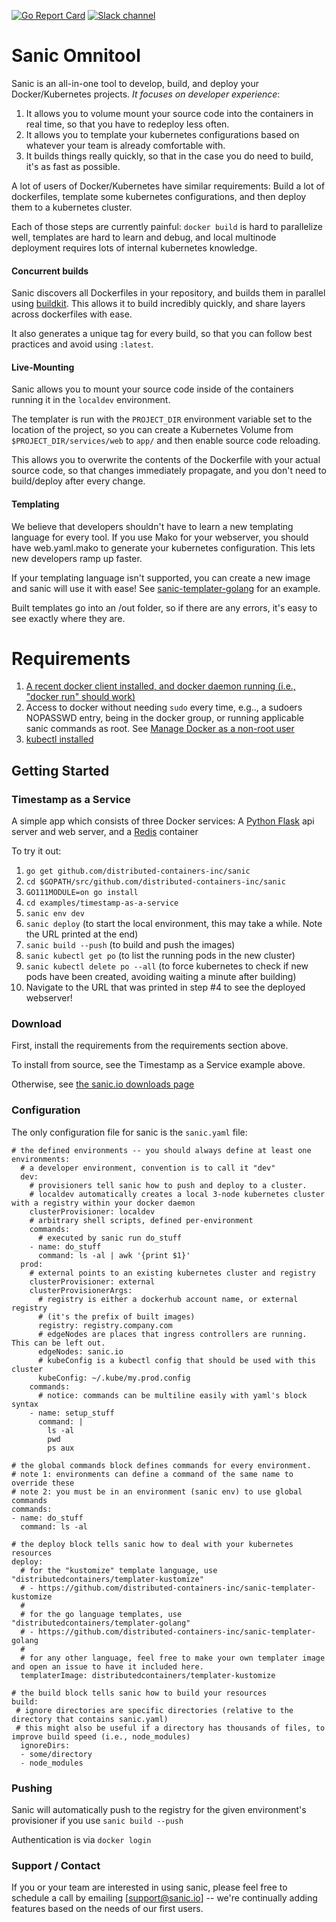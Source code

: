 [![Go Report Card](https://goreportcard.com/badge/github.com/distributed-containers-inc/sanic)](https://goreportcard.com/report/github.com/distributed-containers-inc/sanic)
[![Slack channel](https://img.shields.io/badge/slack-%23sanic-green.svg)](https://app.slack.com/client/TLCSN8GUC/CLCSN9HCL)

# Sanic Omnitool

Sanic is an all-in-one tool to develop, build, and deploy your Docker/Kubernetes projects. *It focuses on developer experience*:

1. It allows you to volume mount your source code into the containers in real time, so that you have to redeploy less often.
2. It allows you to template your kubernetes configurations based on whatever your team is already comfortable with.
3. It builds things really quickly, so that in the case you do need to build, it's as fast as possible.


A lot of users of Docker/Kubernetes have similar requirements: Build a lot of dockerfiles, template some kubernetes configurations, and then deploy them to a kubernetes cluster.

Each of those steps are currently painful: `docker build` is hard to parallelize well, templates are hard to learn and debug, and local multinode deployment requires lots of internal kubernetes knowledge. 


#### Concurrent builds
Sanic discovers all Dockerfiles in your repository, and builds them in parallel using [buildkit](https://github.com/moby/buildkit).  This allows it to build incredibly quickly, and share layers across dockerfiles with ease.

It also generates a unique tag for every build, so that you can follow best practices and avoid using `:latest`.


#### Live-Mounting
Sanic allows you to mount your source code inside of the containers running it in the `localdev` environment.

The templater is run with the `PROJECT_DIR` environment variable set to the location of the project, so you can create a Kubernetes Volume from `$PROJECT_DIR/services/web` to `app/` and then enable source code reloading.

This allows you to overwrite the contents of the Dockerfile with your actual source code, so that changes immediately propagate, and you don't need to build/deploy after every change.


#### Templating
We believe that developers shouldn't have to learn a new templating language for every tool.  If you use Mako for your webserver, you should have web.yaml.mako to generate your kubernetes configuration.  This lets new developers ramp up faster.

If your templating language isn't supported, you can create a new image and sanic will use it with ease! See [sanic-templater-golang](https://github.com/distributed-containers-inc/sanic-templater-golang) for an example.

Built templates go into an /out folder, so if there are any errors, it's easy to see exactly where they are.


# Requirements

1. [A recent docker client installed, and docker daemon running (i.e., "docker run" should work)](https://docs.docker.com/install/)
2. Access to docker without needing `sudo` every time, e.g.., a sudoers NOPASSWD entry, being in the docker group, or running applicable sanic commands as root.  See [Manage Docker as a non-root user](https://docs.docker.com/install/linux/linux-postinstall/#manage-docker-as-a-non-root-user)
3. [kubectl installed](https://kubernetes.io/docs/tasks/tools/install-kubectl/)

## Getting Started

### Timestamp as a Service
A simple app which consists of three Docker services: A [Python Flask](http://flask.pocoo.org/) api server and web server, and a [Redis](https://redis.io/) container

To try it out:
1. `go get github.com/distributed-containers-inc/sanic`
2. `cd $GOPATH/src/github.com/distributed-containers-inc/sanic`
3. `GO111MODULE=on go install`
4. `cd examples/timestamp-as-a-service`
5. `sanic env dev`
6. `sanic deploy` (to start the local environment, this may take a while. Note the URL printed at the end)
7. `sanic build --push` (to build and push the images)
8. `sanic kubectl get po` (to list the running pods in the new cluster)
9. `sanic kubectl delete po --all` (to force kubernetes to check if new pods have been created, avoiding waiting a minute after building)
10. Navigate to the URL that was printed in step #4 to see the deployed webserver!

### Download
First, install the requirements from the requirements section above.

To install from source, see the Timestamp as a Service example above.

Otherwise, see [the sanic.io downloads page](https://sanic.io/download)

### Configuration
The only configuration file for sanic is the `sanic.yaml` file:
```
# the defined environments -- you should always define at least one
environments:
  # a developer environment, convention is to call it "dev"
  dev:
    # provisioners tell sanic how to push and deploy to a cluster.
    # localdev automatically creates a local 3-node kubernetes cluster with a registry within your docker daemon
    clusterProvisioner: localdev
    # arbitrary shell scripts, defined per-environment
    commands:
      # executed by sanic run do_stuff
    - name: do_stuff
      command: ls -al | awk '{print $1}'
  prod:
    # external points to an existing kubernetes cluster and registry
    clusterProvisioner: external
    clusterProvisionerArgs:
      # registry is either a dockerhub account name, or external registry
      # (it's the prefix of built images)
      registry: registry.company.com
      # edgeNodes are places that ingress controllers are running. This can be left out.
      edgeNodes: sanic.io
      # kubeConfig is a kubectl config that should be used with this cluster
      kubeConfig: ~/.kube/my.prod.config
    commands:
      # notice: commands can be multiline easily with yaml's block syntax
    - name: setup_stuff
      command: |
        ls -al
        pwd
        ps aux

# the global commands block defines commands for every environment.
# note 1: environments can define a command of the same name to override these
# note 2: you must be in an environment (sanic env) to use global commands
commands:
- name: do_stuff
  command: ls -al

# the deploy block tells sanic how to deal with your kubernetes resources
deploy:
  # for the "kustomize" template language, use "distributedcontainers/templater-kustomize"
  # - https://github.com/distributed-containers-inc/sanic-templater-kustomize
  #
  # for the go language templates, use "distributedcontainers/templater-golang" 
  # - https://github.com/distributed-containers-inc/sanic-templater-golang
  #
  # for any other language, feel free to make your own templater image and open an issue to have it included here.
  templaterImage: distributedcontainers/templater-kustomize

# the build block tells sanic how to build your resources
build:
 # ignore directories are specific directories (relative to the directory that contains sanic.yaml)
 # this might also be useful if a directory has thousands of files, to improve build speed (i.e., node_modules)
  ignoreDirs:
  - some/directory
  - node_modules
```

### Pushing
Sanic will automatically push to the registry for the given environment's provisioner if you use `sanic build --push`

Authentication is via `docker login`

### Support / Contact
If you or your team are interested in using sanic, please feel free to schedule a call by emailing [support@sanic.io] -- we're continually adding features based on the needs of our first users.
